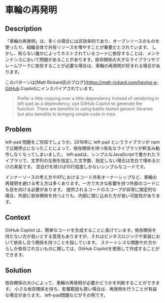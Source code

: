 # 車輪の再発明

## Description

「車輪の再発明」は、多くの場合には非効率的であり、オープンソースのものを使ったり、組織全体で共有リソースを増やすことが重要だとされています。
しかし、知らない誰かによってホストされているコードに依存することは、メンテンナンスにおいて問題があることがあります。依存関係の大きなライブラリやフレームワークに依存することが必要な場合は、車輪の再発明が好まれる場合があります。

このパターンは[Matt Rickard氏のブログ](https://matt-rickard.com/having-a-GitHub Copilot)にインスパイアされています。

> Prefer a little copying over a little dependency
> Instead of vendoring in left-pad as a dependency, use GitHub Copilot to generate the function. There are benefits to using battle-tested generic libraries but also benefits to bringing simple code in-tree.

## Problem

left-pad 問題をご存知でしょうか。2016年に left-pad というライブラリが npm で公開停止になったことによって、依存関係を持つ有名なライブラリが軒並み動作しなくなってしまいました。
left-padは、シンプルなJavaScriptで書かれたライブラリで、文字列の左側を指定した文字数、指定しない場合は空白で埋めるだけの実装です。
空白行を除けば10行程度しかないシンプルなコードです。

インナーソースの考え方やXPにおけるコード共有オーナーシップなど、車輪の再発明を避ける考え方は多くあります。一方で大きな影響を持つ外部のコードにも目を向ける必要があります。
提供されるコードのスコープが非常に限定的な場合、外部に依存関係を持つよりも、内部に閉じ込めた方が良い可能性があります。

## Context

GitHub Copilot は、簡単なコードを生成することに長けています。依存関係を持たない方が良いとする意見もありますが、それはビジネスロジックや実装において依存し合う関係を持つことを指しています。
ステートレスな関数や片方からしか依存されないものに関しては、GitHub Copilotを使用して作成することができます。

## Solution

依存関係の大小によって、車輪の再発明が必要かどうかを判断することができます。
小さな依存関係を持ち、影響範囲も狭い場合は、再発明を行うことが有益な場合があります。
left-pad問題などがその例です。
